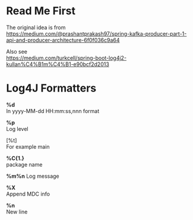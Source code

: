 # Read Me First

The original idea is from  
https://medium.com/@prashantprakash97/spring-kafka-producer-part-1-api-and-producer-architecture-6f0f036c9a64

Also see  
https://medium.com/turkcell/spring-boot-log4j2-kullan%C4%B1m%C4%B1-e90bcf2d2013

# Log4J Formatters

**%d**  
In yyyy-MM-dd HH:mm:ss,nnn format

**%p**   
Log level

[%t]  
For example main

**%C{1.}**  
package name

**%m%n**
Log message

**%X**  
Append MDC info

**%n**  
New line